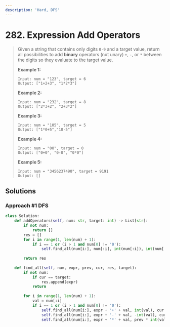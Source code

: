 ```yaml
---
description: 'Hard, DFS'
---
```


# 282. Expression Add Operators

> Given a string that contains only digits `0-9` and a target value, return all possibilities to add **binary** operators \(not unary\) `+`, `-`, or `*` between the digits so they evaluate to the target value.
>
> **Example 1:**
>
> ```text
> Input: num = "123", target = 6
> Output: ["1+2+3", "1*2*3"] 
> ```
>
> **Example 2:**
>
> ```text
> Input: num = "232", target = 8
> Output: ["2*3+2", "2+3*2"]
> ```
>
> **Example 3:**
>
> ```text
> Input: num = "105", target = 5
> Output: ["1*0+5","10-5"]
> ```
>
> **Example 4:**
>
> ```text
> Input: num = "00", target = 0
> Output: ["0+0", "0-0", "0*0"]
> ```
>
> **Example 5:**
>
> ```text
> Input: num = "3456237490", target = 9191
> Output: []
> ```

## Solutions

### Approach \#1 DFS

```python
class Solution:
    def addOperators(self, num: str, target: int) -> List[str]:
        if not num:
            return []
        res = []
        for i in range(1, len(num) + 1):
            if i == 1 or (i > 1 and num[0] != '0'):
                self.find_all(num[i:], num[:i], int(num[:i]), int(num[:i]), res, target)
                
        return res
    
    def find_all(self, num, expr, prev, cur, res, target):
        if not num:
            if cur == target:
                res.append(expr)
            return
        
        for i in range(1, len(num) + 1):
            val = num[:i]
            if i == 1 or (i > 1 and num[0] != '0'):
                self.find_all(num[i:], expr + '+' + val, int(val), cur + int(val), res, target)
                self.find_all(num[i:], expr + '-' + val, -int(val), cur - int(val), res, target)
                self.find_all(num[i:], expr + '*' + val, prev * int(val), cur - prev + prev * int(val), res, target)
```

